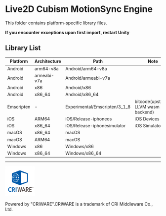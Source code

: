 # Live2D Cubism MotionSync Engine

This folder contains platform-specific library files.

**If you encounter exceptions upon first import, restart Unity**

## Library List

| Platform | Architecture | Path | Note |
| --- | --- | --- | --- |
| Android | arm64-v8a | Android/arm64-v8a |   |
| Android | armeabi-v7a | Android/armeabi-v7a |   |
| Android | x86 | Android/x86 |   |
| Android | x86_64 | Android/x86_64 |   |
| Emscripten | - | Experimental/Emscripten/3_1_8 | bitcode(upstream LLVM wasm backend) |
| iOS | ARM64 | iOS/Release-iphoneos | iOS Devices |
| iOS | x86_64 | iOS/Release-iphonesimulator | iOS Simulator |
| macOS | x86_64 | macOS |   |
| macOS | ARM64 | macOS |   |
| Windows | x86 | Windows/x86 |   |
| Windows | x86_64 | Windows/x86_64 |   |

---

[![CRIWARE for Games](CRIWARELOGO_1.png)](https://game.criware.jp/)

Powered by "CRIWARE".CRIWARE is a trademark of CRI Middleware Co., Ltd.
